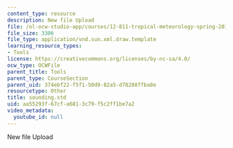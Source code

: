 ```yaml
---
content_type: resource
description: New file Upload
file: /ol-ocw-studio-app/courses/12-811-tropical-meteorology-spring-2011/aa55293f67cfa6813c79f5c2ff1be7a2_sounding.std
file_size: 3306
file_type: application/vnd.sun.xml.draw.template
learning_resource_types:
- Tools
license: https://creativecommons.org/licenses/by-nc-sa/4.0/
ocw_type: OCWFile
parent_title: Tools
parent_type: CourseSection
parent_uid: 374ebf22-f5f1-50d9-82a5-d78288ffba8e
resourcetype: Other
title: sounding.std
uid: aa55293f-67cf-a681-3c79-f5c2ff1be7a2
video_metadata:
  youtube_id: null
---
```

New file Upload